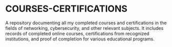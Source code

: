 # COURSES-CERTIFICATIONS
A repository documenting all my completed courses and certifications in the fields of networking, cybersecurity, and other relevant subjects. It includes records of completed online courses, certifications from recognized institutions, and proof of completion for various educational programs.

